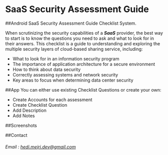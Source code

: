 # SaaS Security Assessment Guide

##Android SaaS Security Assessment Guide Checklist System.

When scrutinizing the security capabilities of a ***SaaS*** provider, the best way
to start is to know the questions you need to ask and what to look for in their
answers. This checklist is a guide to understanding and exploring the
multiple security layers of cloud-based sharing service, including:

- What to look for in an information security program
- The importance of application architecture for a secure environment
- How to think about data security
- Correctly assessing systems and network security
- Key areas to focus when determining data center security

##App
You can either use existing Checklist Questions or create your own:
- Create Accounts for each assessment
- Create Checklist Question
- Add Description
- Add Notes

##Screenshots

##Contact
###### Email : hedi.mejri.dev@gmail.com
